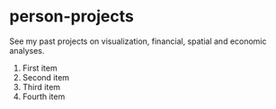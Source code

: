# person-projects
See my past projects on visualization, financial, spatial and economic analyses.

<ol>
<li>First item</li>
<li>Second item</li>
<li>Third item</li>
<li>Fourth item</li>
</ol>
